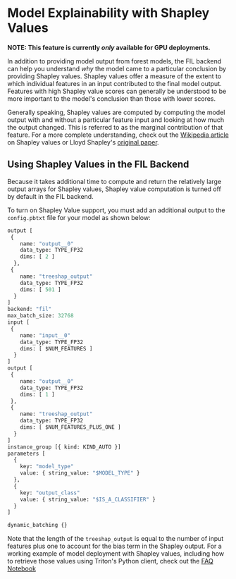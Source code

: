 <!--
# Copyright (c) 2022, NVIDIA CORPORATION. All rights reserved.
#
# Redistribution and use in source and binary forms, with or without
# modification, are permitted provided that the following conditions
# are met:
#  * Redistributions of source code must retain the above copyright
#    notice, this list of conditions and the following disclaimer.
#  * Redistributions in binary form must reproduce the above copyright
#    notice, this list of conditions and the following disclaimer in the
#    documentation and/or other materials provided with the distribution.
#  * Neither the name of NVIDIA CORPORATION nor the names of its
#    contributors may be used to endorse or promote products derived
#    from this software without specific prior written permission.
#
# THIS SOFTWARE IS PROVIDED BY THE COPYRIGHT HOLDERS ``AS IS'' AND ANY
# EXPRESS OR IMPLIED WARRANTIES, INCLUDING, BUT NOT LIMITED TO, THE
# IMPLIED WARRANTIES OF MERCHANTABILITY AND FITNESS FOR A PARTICULAR
# PURPOSE ARE DISCLAIMED.  IN NO EVENT SHALL THE COPYRIGHT OWNER OR
# CONTRIBUTORS BE LIABLE FOR ANY DIRECT, INDIRECT, INCIDENTAL, SPECIAL,
# EXEMPLARY, OR CONSEQUENTIAL DAMAGES (INCLUDING, BUT NOT LIMITED TO,
# PROCUREMENT OF SUBSTITUTE GOODS OR SERVICES; LOSS OF USE, DATA, OR
# PROFITS; OR BUSINESS INTERRUPTION) HOWEVER CAUSED AND ON ANY THEORY
# OF LIABILITY, WHETHER IN CONTRACT, STRICT LIABILITY, OR TORT
# (INCLUDING NEGLIGENCE OR OTHERWISE) ARISING IN ANY WAY OUT OF THE USE
# OF THIS SOFTWARE, EVEN IF ADVISED OF THE POSSIBILITY OF SUCH DAMAGE.
-->

# Model Explainability with Shapley Values

**NOTE: This feature is currently *only* available for GPU deployments.**

In addition to providing model output from forest models, the FIL backend
can help you understand *why* the model came to a particular conclusion by
providing Shapley values. Shapley values offer a measure of the extent to
which individual features in an input contributed to the final model output.
Features with high Shapley value scores can generally be understood to be more
important to the model's conclusion than those with lower scores.

Generally speaking, Shapley values are computed by computing the model output
with and without a particular feature input and looking at how much the output
changed. This is referred to as the marginal contribution of that
feature. For a more complete understanding, check out the [Wikipedia
article](https://en.wikipedia.org/wiki/Shapley_value) on Shapley values or
Lloyd Shapley's [original
paper](https://www.rand.org/content/dam/rand/pubs/research_memoranda/2008/RM670.pdf).

## Using Shapley Values in the FIL Backend
Because it takes additional time to compute and return the relatively large
output arrays for Shapley values, Shapley value computation is turned off by
default in the FIL backend.

To turn on Shapley Value support, you must add an additional output to the
`config.pbtxt` file for your model as shown below:
```protobuf
output [
 {
    name: "output__0"
    data_type: TYPE_FP32
    dims: [ 2 ]
  },
 {
    name: "treeshap_output"
    data_type: TYPE_FP32
    dims: [ 501 ]
  }
]
backend: "fil"
max_batch_size: 32768
input [
 {  
    name: "input__0"
    data_type: TYPE_FP32
    dims: [ $NUM_FEATURES ]                    
  } 
]
output [
 {
    name: "output__0"
    data_type: TYPE_FP32
    dims: [ 1 ]
 },
 {
    name: "treeshap_output"
    data_type: TYPE_FP32
    dims: [ $NUM_FEATURES_PLUS_ONE ]
  }
]
instance_group [{ kind: KIND_AUTO }]
parameters [
  {
    key: "model_type"
    value: { string_value: "$MODEL_TYPE" }
  },
  {
    key: "output_class"
    value: { string_value: "$IS_A_CLASSIFIER" }
  }
]

dynamic_batching {}
```
Note that the length of the `treeshap_output` is equal to the number of input
features plus one to account for the bias term in the Shapley output. For a
working example of model deployment with Shapley values, including how to
retrieve those values using Triton's Python client, check out the [FAQ
Notebook](https://nbviewer.org/github/triton-inference-server/fil_backend/blob/main/notebooks/faq/FAQs.ipynb#$\color{#76b900}{\text{FAQ-12:-How-do-I-retrieve-Shapley-values-for-model-explainability?}}$)

